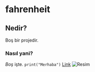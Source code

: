 # fahrenheit
## Nedir?
Boş bir projedir.
### Nasıl yani?
*Boş* işte.
`print("Merhaba")`
[Link](http://www.google.com)
![Resim](https://git-scm.com/images/icons/book.png)
